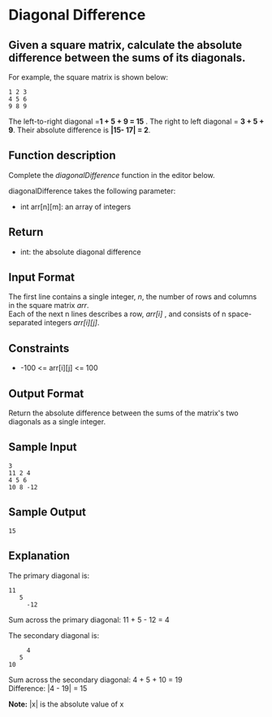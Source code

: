 # Diagonal Difference

## Given a square matrix, calculate the absolute difference between the sums of its diagonals.

For example, the square matrix  is shown below:
```
1 2 3
4 5 6
9 8 9  
```
The left-to-right diagonal =**1 + 5 + 9 = 15** . The right to left diagonal = **3 + 5 + 9**. Their absolute difference is **|15- 17| = 2**.

## Function description

Complete the *diagonalDifference* function in the editor below.

diagonalDifference takes the following parameter:

- int arr[n][m]: an array of integers

## Return

- int: the absolute diagonal difference

## Input Format

The first line contains a single integer, *n*, the number of rows and columns in the square matrix *arr*.  
Each of the next n lines describes a row, *arr[i]* , and consists of n space-separated integers *arr[i][j]*.

## Constraints

- -100 <= arr[i][j] <= 100

## Output Format

Return the absolute difference between the sums of the matrix's two diagonals as a single integer.

## Sample Input
```
3
11 2 4
4 5 6
10 8 -12
```
## Sample Output
```
15
```
## Explanation

The primary diagonal is:
```
11
   5
     -12
```
Sum across the primary diagonal: 11 + 5 - 12 = 4

The secondary diagonal is:
```
     4
   5
10
```
Sum across the secondary diagonal: 4 + 5 + 10 = 19  
Difference: |4 - 19| = 15

**Note:** |x| is the absolute value of x
